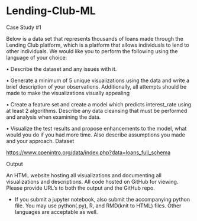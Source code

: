 # Lending-Club-ML

Case Study #1

Below is a data set that represents thousands of loans made through the Lending Club platform, which is a platform that allows individuals to lend to other individuals.
We would like you to perform the following using the language of your choice:

•	Describe the dataset and any issues with it.

•	Generate a minimum of 5 unique visualizations using the data and write a brief description of your observations. Additionally, all attempts should be made to make the visualizations visually appealing

•	Create a feature set and create a model which predicts interest_rate using at least 2 algorithms. Describe any data cleansing that must be performed and analysis when examining the data.

•	Visualize the test results and propose enhancements to the model, what would you do if you had more time. Also describe assumptions you made and your approach.
Dataset

https://www.openintro.org/data/index.php?data=loans_full_schema 

Output

An HTML website hosting all visualizations and documenting all visualizations and descriptions. All code hosted on GitHub for viewing. Please provide URL’s to both the output and the GitHub repo.

* If you submit a jupyter notebook, also submit the accompanying python file. You may use python(.py), R, and RMD(knit to HTML) files. Other languages are acceptable as well.
